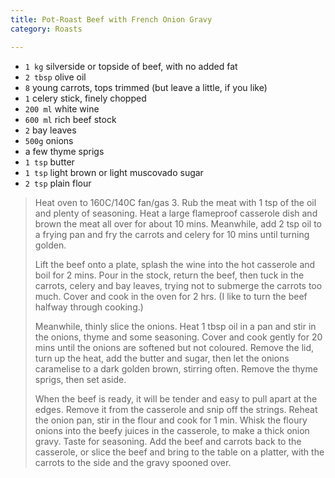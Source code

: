 ```yaml
---
title: Pot-Roast Beef with French Onion Gravy 
category: Roasts

--- 
```

* `1 kg` silverside or topside of beef, with no added fat
* `2 tbsp` olive oil
* `8` young carrots, tops trimmed (but leave a little, if you like)
* `1` celery stick, finely chopped
* `200 ml` white wine
* `600 ml` rich beef stock
* `2` bay leaves
* `500g` onions
* a few thyme sprigs
* `1 tsp` butter
* `1 tsp` light brown or light muscovado sugar
* `2 tsp` plain flour
 
> Heat oven to 160C/140C fan/gas 3. Rub the meat with 1 tsp of the oil and plenty of seasoning. Heat a large flameproof casserole dish and brown the meat all over for about 10 mins. Meanwhile, add 2 tsp oil to a frying pan and fry the carrots and celery for 10 mins until turning golden.
>
> Lift the beef onto a plate, splash the wine into the hot casserole and boil for 2 mins. Pour in the stock, return the beef, then tuck in the carrots, celery and bay leaves, trying not to submerge the carrots too much. Cover and cook in the oven for 2 hrs. (I like to turn the beef halfway through cooking.)
>
> Meanwhile, thinly slice the onions. Heat 1 tbsp oil in a pan and stir in the onions, thyme and some seasoning. Cover and cook gently for 20 mins until the onions are softened but not coloured. Remove the lid, turn up the heat, add the butter and sugar, then let the onions caramelise to a dark golden brown, stirring often. Remove the thyme sprigs, then set aside.
>
> When the beef is ready, it will be tender and easy to pull apart at the edges. Remove it from the casserole and snip off the strings. Reheat the onion pan, stir in the flour and cook for 1 min. Whisk the floury onions into the beefy juices in the casserole, to make a thick onion gravy. Taste for seasoning. Add the beef and carrots back to the casserole, or slice the beef and bring to the table on a platter, with the carrots to the side and the gravy spooned over.
